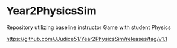 # Year2PhysicsSim
 Repository utilizing baseline instructor Game with student Physics

 https://github.com/JJudice51/Year2PhysicsSim/releases/tag/v1.1

 
